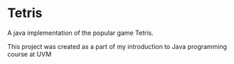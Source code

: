 # Tetris
A java implementation of the popular game Tetris.

This project was created as a part of my introduction to Java programming course at UVM
